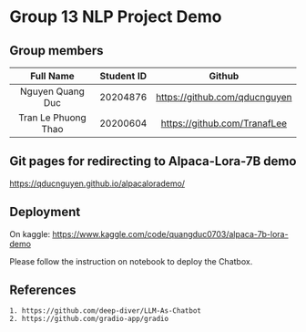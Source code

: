 # Group 13 NLP Project Demo

## Group members

| Full Name             | Student ID    |  Github|
|    :---:              |       :---:   | :---:|
| Nguyen Quang Duc      | 20204876      |https://github.com/qducnguyen|
| Tran Le Phuong Thao| 20200604      |https://github.com/TranafLee |

## Git pages for redirecting to Alpaca-Lora-7B demo
https://qducnguyen.github.io/alpacalorademo/



## Deployment
On kaggle: https://www.kaggle.com/code/quangduc0703/alpaca-7b-lora-demo

Please follow the instruction on notebook to deploy the Chatbox.

## References
    1. https://github.com/deep-diver/LLM-As-Chatbot
    2. https://github.com/gradio-app/gradio
